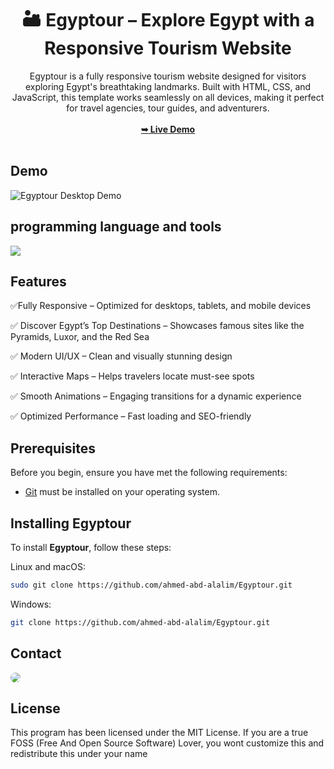 <div align="center">
<h1 align="center">🏜️ Egyptour – Explore Egypt with a Responsive Tourism Website</h1>
Egyptour is a fully responsive tourism website designed for visitors exploring Egypt's breathtaking landmarks. Built with HTML, CSS, and JavaScript, this template works seamlessly on all devices, making it perfect for travel agencies, tour guides, and adventurers.
<br />
<br />
<a href="https://ahmed-abd-alalim.github.io/Egyptour/"><strong>➥ Live Demo</strong></a>
<br />
<br />
</div>


## Demo

![Egyptour Desktop Demo](./website-demo-image/desktop.jpg "Desktop Demo")


## programming language and tools

<p>
   <a href="#">
    <img src="https://skillicons.dev/icons?i=html,css,js,vscode,ps&perline=7" />
   </a>
</p>


##  Features

<p>✅Fully Responsive – Optimized for desktops, tablets, and mobile devices</p>
<p>✅ Discover Egypt’s Top Destinations – Showcases famous sites like the Pyramids, Luxor, and the Red Sea</p>
<p>✅ Modern UI/UX – Clean and visually stunning design</p>
<p>✅ Interactive Maps – Helps travelers locate must-see spots</p>
<p>✅ Smooth Animations – Engaging transitions for a dynamic experience</p>
<p>✅ Optimized Performance – Fast loading and SEO-friendly</p>


## Prerequisites

Before you begin, ensure you have met the following requirements:

* [Git](https://git-scm.com/downloads "Download Git") must be installed on your operating system.


## Installing Egyptour

To install **Egyptour**, follow these steps:

Linux and macOS:

```bash
sudo git clone https://github.com/ahmed-abd-alalim/Egyptour.git
```

Windows:

```bash
git clone https://github.com/ahmed-abd-alalim/Egyptour.git
```


## Contact

<p align="left">
  <a href="https://www.linkedin.com/in/ahmed-abd-alalim-286768299/" target="_blank"><img src="https://img.shields.io/badge/-LinkedIn-%230077B5?style=for-the-badge&logo=linkedin&logoColor=white" style="border-radius: 30px" target="_blank"></a>
</p>


## License

This program has been licensed under the MIT License. If you are a true FOSS (Free And Open Source Software) Lover, you wont customize this and redistribute this under your name
